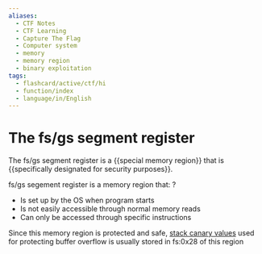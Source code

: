 ```yaml
---
aliases:
  - CTF Notes
  - CTF Learning
  - Capture The Flag
  - Computer system
  - memory
  - memory region
  - binary exploitation
tags:
  - flashcard/active/ctf/hi
  - function/index
  - language/in/English
---
```


# The fs/gs segment register 
The fs/gs segment register is a {{special memory region}} that is {{specifically designated for security purposes}}. 

fs/gs segement register is a memory region that:
?   
- Is set up by the OS when program starts
- Is not easily accessible through normal memory reads
- Can only be accessed through specific instructions

Since this memory region is protected and safe, [stack canary values](canary.md) used for protecting buffer overflow is usually stored in fs:0x28 of this region 

